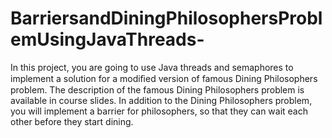 # BarriersandDiningPhilosophersProblemUsingJavaThreads-
In this project, you are going to use Java threads and semaphores to implement a solution for a modiﬁed version of famous Dining Philosophers  problem. The description  of  the  famous Dining Philosophers problem is available in course slides. In addition to the Dining Philosophers problem, you will implement a barrier for philosophers, so that they can wait each other before they start dining.

